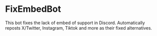 # FixEmbedBot
This bot fixes the lack of embed of support in Discord.  Automatically reposts X/Twitter, Instagram, Tiktok and more as their fixed alternatives.
